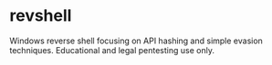 # revshell
Windows reverse shell focusing on API hashing and simple evasion techniques. Educational and legal pentesting use only.
